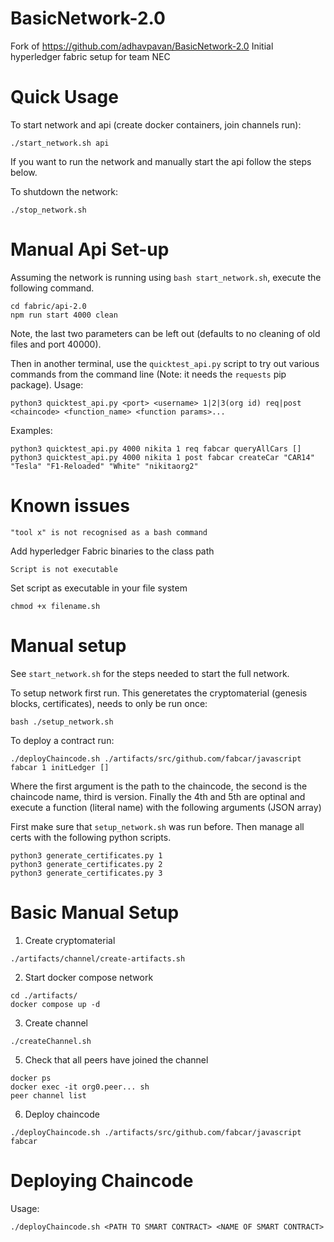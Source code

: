 # BasicNetwork-2.0
Fork of https://github.com/adhavpavan/BasicNetwork-2.0
Initial hyperledger fabric setup for team NEC

# Quick Usage


To start network and api (create docker containers, join channels run):
```
./start_network.sh api
```
If you want to run the network and manually start the api follow the steps below.

To shutdown the network:
```
./stop_network.sh
```

# Manual Api Set-up

Assuming the network is running using `bash start_network.sh`, execute the following command.
```
cd fabric/api-2.0
npm run start 4000 clean
```
Note, the last two parameters can be left out (defaults to no cleaning of old files and port 40000).

Then in another terminal, use the `quicktest_api.py` script to try out various commands from the command line (Note: it needs the `requests` pip package).
Usage:
```
python3 quicktest_api.py <port> <username> 1|2|3(org id) req|post <chaincode> <function_name> <function params>...
```

Examples:
```
python3 quicktest_api.py 4000 nikita 1 req fabcar queryAllCars []
python3 quicktest_api.py 4000 nikita 1 post fabcar createCar "CAR14" "Tesla" "F1-Reloaded" "White" "nikitaorg2"
```


# Known issues
```
"tool x" is not recognised as a bash command
```
Add hyperledger Fabric binaries to the class path

```
Script is not executable
```
Set script as executable in your file system
```
chmod +x filename.sh
```

# Manual setup

See `start_network.sh` for the steps needed to start the full network.

To setup network first run. This generetates the cryptomaterial (genesis blocks, certificates), needs to only be run once:
```
bash ./setup_network.sh
```

To deploy a contract run:
```
./deployChaincode.sh ./artifacts/src/github.com/fabcar/javascript fabcar 1 initLedger []
```

Where the first argument is the path to the chaincode, the second is the chaincode name, third is version. Finally the 4th and 5th are optinal and execute a function (literal name) with the following arguments (JSON array) 


First make sure that `setup_network.sh` was run before. Then manage all certs with the following python scripts.
```
python3 generate_certificates.py 1
python3 generate_certificates.py 2
python3 generate_certificates.py 3
```


# Basic Manual Setup

1. Create cryptomaterial
```
./artifacts/channel/create-artifacts.sh
```
2. Start docker compose network
```
cd ./artifacts/
docker compose up -d
```
3. Create channel
```
./createChannel.sh
```
5. Check that all peers have joined the channel
```
docker ps
docker exec -it org0.peer... sh
peer channel list
```
6. Deploy chaincode
```
./deployChaincode.sh ./artifacts/src/github.com/fabcar/javascript fabcar
```
# Deploying Chaincode

Usage:
```
./deployChaincode.sh <PATH TO SMART CONTRACT> <NAME OF SMART CONTRACT>
```

